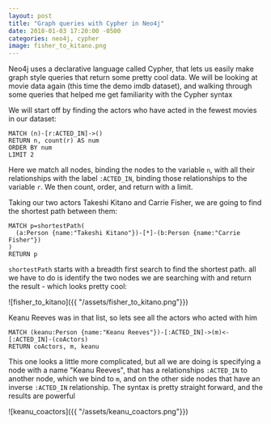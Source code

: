 ```yaml
---
layout: post
title: "Graph queries with Cypher in Neo4j"
date: 2018-01-03 17:20:00 -0500
categories: neo4j, cypher
image: fisher_to_kitano.png
---
```


Neo4j uses a declarative language called Cypher, that lets us easily make
graph style queries that return some pretty cool data. We will be looking at
movie data again (this time the demo imdb dataset), and walking through some
queries that helped me get familiarity with the Cypher syntax

We will start off by finding the actors who have acted in the fewest movies
in our dataset:
```
MATCH (n)-[r:ACTED_IN]->()
RETURN n, count(r) AS num
ORDER BY num
LIMIT 2
```

Here we match all nodes, binding the nodes to the variable `n`, with all their
relationships with the label `:ACTED_IN`, binding those relationships to the
variable `r`. We then count, order, and return with a limit.

Taking our two actors Takeshi Kitano and Carrie Fisher, we are going to find
the shortest path between them:
```
MATCH p=shortestPath(
  (a:Person {name:"Takeshi Kitano"})-[*]-(b:Person {name:"Carrie Fisher"})
)
RETURN p
```

`shortestPath` starts with a breadth first search to find the shortest path. all
we have to do is identify the two nodes we are searching with and return the
result - which looks pretty cool:

![fisher_to_kitano]({{ "/assets/fisher_to_kitano.png"}})

Keanu Reeves was in that list, so lets see all the actors who acted with him
```
MATCH (keanu:Person {name:"Keanu Reeves"})-[:ACTED_IN]->(m)<-[:ACTED_IN]-(coActors)
RETURN coActors, m, keanu
```

This one looks a little more complicated, but all we are doing is specifying a
node with a name "Keanu Reeves", that has a relationships `:ACTED_IN` to
another node, which we bind to `m`, and on the other side nodes that have an
inverse `:ACTED_IN` relationship. The syntax is pretty straight forward, and
the results are powerful

![keanu_coactors]({{ "/assets/keanu_coactors.png"}})
